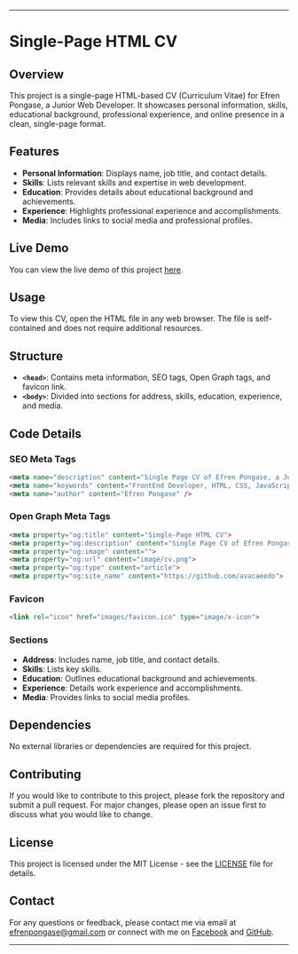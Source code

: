 ---

# Single-Page HTML CV

## Overview

This project is a single-page HTML-based CV (Curriculum Vitae) for Efren Pongase, a Junior Web Developer. It showcases personal information, skills, educational background, professional experience, and online presence in a clean, single-page format.

## Features

- **Personal Information**: Displays name, job title, and contact details.
- **Skills**: Lists relevant skills and expertise in web development.
- **Education**: Provides details about educational background and achievements.
- **Experience**: Highlights professional experience and accomplishments.
- **Media**: Includes links to social media and professional profiles.

## Live Demo

You can view the live demo of this project [here](https://roadmap.sh/projects/single-page-cv).

## Usage

To view this CV, open the HTML file in any web browser. The file is self-contained and does not require additional resources.

## Structure

- **`<head>`**: Contains meta information, SEO tags, Open Graph tags, and favicon link.
- **`<body>`**: Divided into sections for address, skills, education, experience, and media.

## Code Details

### SEO Meta Tags

```html
<meta name="description" content="Single Page CV of Efren Pongase, a Junior Web Developer" />
<meta name="keywords" content="FrontEnd Developer, HTML, CSS, JavaScript, Resume, Curriculum Vitae, Web Development" />
<meta name="author" content="Efren Pongase" />
```

### Open Graph Meta Tags

```html
<meta property="og:title" content="Single-Page HTML CV">
<meta property="og:description" content="Single Page CV of Efren Pongase, a Junior Web Developer" />
<meta property="og:image" content="">
<meta property="og:url" content="image/cv.png">
<meta property="og:type" content="article">
<meta property="og:site_name" content="https://github.com/avacaeedo">
```

### Favicon

```html
<link rel="icon" href="images/favicon.ico" type="image/x-icon">
```

### Sections

- **Address**: Includes name, job title, and contact details.
- **Skills**: Lists key skills.
- **Education**: Outlines educational background and achievements.
- **Experience**: Details work experience and accomplishments.
- **Media**: Provides links to social media profiles.

## Dependencies

No external libraries or dependencies are required for this project.

## Contributing

If you would like to contribute to this project, please fork the repository and submit a pull request. For major changes, please open an issue first to discuss what you would like to change.

## License

This project is licensed under the MIT License - see the [LICENSE](LICENSE) file for details.

## Contact

For any questions or feedback, please contact me via email at efrenpongase@gmail.com or connect with me on [Facebook](https://www.facebook.com/tuboa2/) and [GitHub](https://github.com/avacaeedo).

---